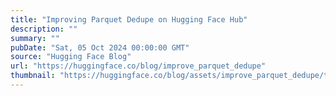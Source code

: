 ```yaml
---
title: "Improving Parquet Dedupe on Hugging Face Hub"
description: ""
summary: ""
pubDate: "Sat, 05 Oct 2024 00:00:00 GMT"
source: "Hugging Face Blog"
url: "https://huggingface.co/blog/improve_parquet_dedupe"
thumbnail: "https://huggingface.co/blog/assets/improve_parquet_dedupe/thumbnail.png"
---
```


